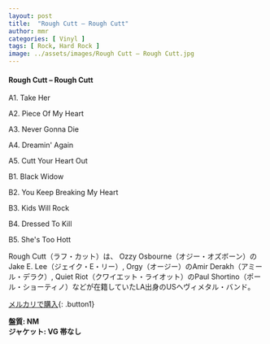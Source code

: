 ```yaml
---
layout: post
title:  "Rough Cutt – Rough Cutt"
author: mmr
categories: [ Vinyl ]
tags: [ Rock, Hard Rock ]
image: ../assets/images/Rough Cutt – Rough Cutt.jpg
---
```


#### Rough Cutt – Rough Cutt

A1. Take Her

A2. Piece Of My Heart

A3. Never Gonna Die

A4. Dreamin' Again

A5. Cutt Your Heart Out

B1. Black Widow

B2. You Keep Breaking My Heart

B3. Kids Will Rock

B4. Dressed To Kill

B5. She's Too Hott

Rough Cutt（ラフ・カット）は、 Ozzy Osbourne（オジー・オズボーン）のJake E. Lee（ジェイク・E・リー）,  Orgy（オージー）のAmir Derakh（アミール・デラク）, Quiet Riot（クワイエット・ライオット）のPaul Shortino（ポール・ショーティノ）などが在籍していたLA出身のUSヘヴィメタル・バンド。

[メルカリで購入](https://jp.mercari.com/item/m54711829584){: .button1}

<div class="mt-4 mb-4 d-flex align-items-center">
<strong class="mr-1">盤質: NM</strong>
</div>
<div class="mt-4 mb-4 d-flex align-items-center">
<strong class="mr-1">ジャケット: VG 帯なし</strong>
</div>
